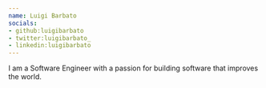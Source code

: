 ```yaml
---
name: Luigi Barbato
socials:
- github:luigibarbato
- twitter:luigibarbato_
- linkedin:luigibarbato
---
```


I am a Software Engineer with a passion for building software that improves the world.
